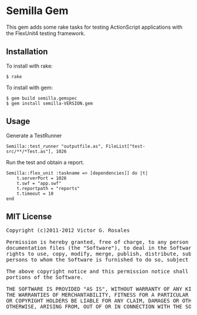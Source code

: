 
# Semilla Gem #

This gem adds some rake tasks for testing ActionScript applications with the FlexUnit4 testing framework.


## Installation ##

To install with rake:

	$ rake

To install with gem:

	$ gem build semilla.gemspec
	$ gem install semilla-VERSION.gem


## Usage ##

Generate a TestRunner

	Semilla::test_runner "outputfile.as", FileList["test-src/**/*Test.as"], 1026


Run the test and obtain a report.

	Semilla::flex_unit :taskname => [dependencies]] do |t|
		t.serverPort = 1026
		t.swf = "app.swf"
		t.reportpath = "reports"
		t.timeout = 10
	end

## MIT License ##

<pre>
Copyright (c)2011-2012 Victor G. Rosales

Permission is hereby granted, free of charge, to any person obtaining a copy of this software and associated
documentation files (the "Software"), to deal in the Software without restriction, including without limitation the
rights to use, copy, modify, merge, publish, distribute, sublicense, and/or sell copies of the Software, and to permit
persons to whom the Software is furnished to do so, subject to the following conditions:

The above copyright notice and this permission notice shall be included in all copies or substantial
portions of the Software.

THE SOFTWARE IS PROVIDED "AS IS", WITHOUT WARRANTY OF ANY KIND, EXPRESS OR IMPLIED, INCLUDING BUT NOT LIMITED TO
THE WARRANTIES OF MERCHANTABILITY, FITNESS FOR A PARTICULAR PURPOSE AND NONINFRINGEMENT. IN NO EVENT SHALL THE AUTHORS
OR COPYRIGHT HOLDERS BE LIABLE FOR ANY CLAIM, DAMAGES OR OTHER LIABILITY, WHETHER IN AN ACTION OF CONTRACT, TORT OR
OTHERWISE, ARISING FROM, OUT OF OR IN CONNECTION WITH THE SOFTWARE OR THE USE OR OTHER DEALINGS IN THE SOFTWARE.
</pre>